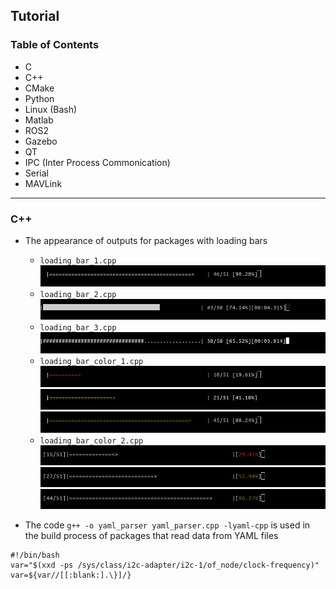 ## Tutorial

### Table of Contents

- C
- C++
- CMake
- Python
- Linux (Bash)
- Matlab
- ROS2
- Gazebo
- QT
- IPC (Inter Process Commonication)
- Serial
- MAVLink

---

### C++

- The appearance of outputs for packages with loading bars

  - `loading_bar_1.cpp`
    ![image_1](images/loadbar_1.png)
  - `loading_bar_2.cpp`
    ![image_2](images/loadbar_2.png)
  - `loading_bar_3.cpp`
    ![image_3](images/loadbar_3.png)
  - `loading_bar_color_1.cpp`
    ![image_4](images/loadbar_color_y_1.png)
    ![image_4](images/loadbar_color_r_1.png)
    ![image_4](images/loadbar_color_g_1.png)
  - `loading_bar_color_2.cpp`
    ![image_4](images/loadbar_color_r_2.png)
    ![image_4](images/loadbar_color_y_2.png)
    ![image_4](images/loadbar_color_g_2.png)

- The code `g++ -o yaml_parser yaml_parser.cpp -lyaml-cpp` is used in the build process of packages that read data from YAML files

```
#!/bin/bash
var="$(xxd -ps /sys/class/i2c-adapter/i2c-1/of_node/clock-frequency)"
var=${var//[[:blank:].\}]/}

```
